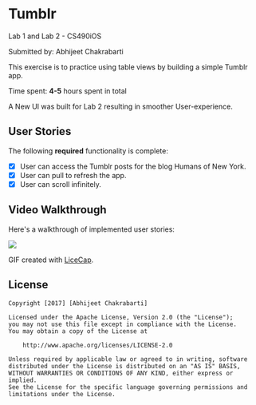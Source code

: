 # Tumblr
Lab 1 and Lab 2 - CS490iOS

Submitted by: Abhijeet Chakrabarti

This exercise is to practice using table views by building a simple Tumblr app.

Time spent: **4-5** hours spent in total

A New UI was built for Lab 2 resulting in smoother User-experience.

## User Stories

The following **required** functionality is complete:

* [x] User can access the Tumblr posts for the blog Humans of New York.
* [x] User can pull to refresh the app.
* [x] User can scroll infinitely.

## Video Walkthrough 

Here's a walkthrough of implemented user stories:

![](https://github.com/abhic001/Tumblr/blob/master/Tumblr-Feed-demo-lab2.gif)

GIF created with [LiceCap](http://www.cockos.com/licecap/).

## License

    Copyright [2017] [Abhijeet Chakrabarti]

    Licensed under the Apache License, Version 2.0 (the "License");
    you may not use this file except in compliance with the License.
    You may obtain a copy of the License at

        http://www.apache.org/licenses/LICENSE-2.0

    Unless required by applicable law or agreed to in writing, software
    distributed under the License is distributed on an "AS IS" BASIS,
    WITHOUT WARRANTIES OR CONDITIONS OF ANY KIND, either express or implied.
    See the License for the specific language governing permissions and
    limitations under the License.
